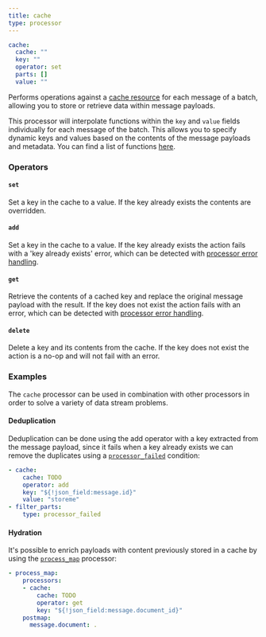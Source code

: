 ```yaml
---
title: cache
type: processor
---
```


```yaml
cache:
  cache: ""
  key: ""
  operator: set
  parts: []
  value: ""
```

Performs operations against a [cache resource](../caches) for each message of a
batch, allowing you to store or retrieve data within message payloads.

This processor will interpolate functions within the `key` and `value`
fields individually for each message of the batch. This allows you to specify
dynamic keys and values based on the contents of the message payloads and
metadata. You can find a list of functions
[here](../config_interpolation.md#functions).

### Operators

#### `set`

Set a key in the cache to a value. If the key already exists the contents are
overridden.

#### `add`

Set a key in the cache to a value. If the key already exists the action fails
with a 'key already exists' error, which can be detected with
[processor error handling](../error_handling.md).

#### `get`

Retrieve the contents of a cached key and replace the original message payload
with the result. If the key does not exist the action fails with an error, which
can be detected with [processor error handling](../error_handling.md).

#### `delete`

Delete a key and its contents from the cache.  If the key does not exist the
action is a no-op and will not fail with an error.

### Examples

The `cache` processor can be used in combination with other processors
in order to solve a variety of data stream problems.

#### Deduplication

Deduplication can be done using the add operator with a key extracted from the
message payload, since it fails when a key already exists we can remove the
duplicates using a
[`processor_failed`](../conditions/README.md#processor_failed)
condition:

``` yaml
- cache:
    cache: TODO
    operator: add
    key: "${!json_field:message.id}"
    value: "storeme"
- filter_parts:
    type: processor_failed
```

#### Hydration

It's possible to enrich payloads with content previously stored in a cache by
using the [`process_map`](#process_map) processor:

``` yaml
- process_map:
    processors:
    - cache:
        cache: TODO
        operator: get
        key: "${!json_field:message.document_id}"
    postmap:
      message.document: .
```

